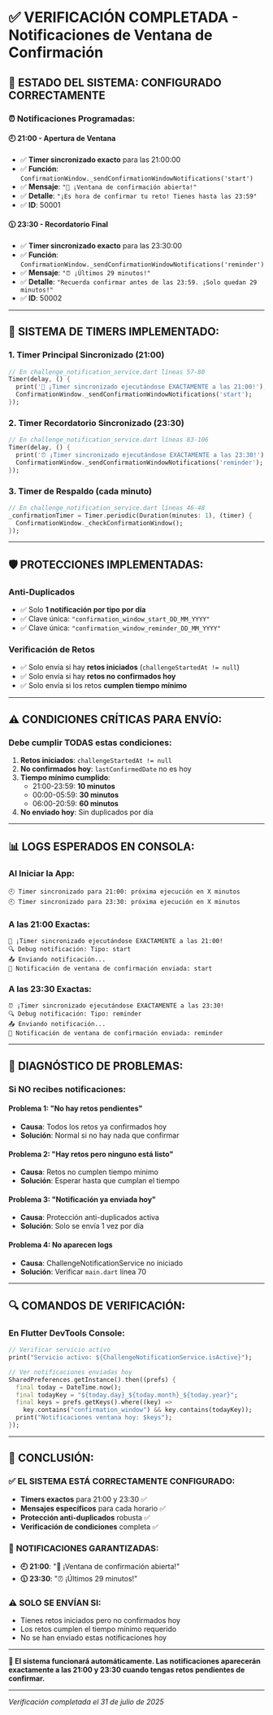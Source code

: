 # ✅ VERIFICACIÓN COMPLETADA - Notificaciones de Ventana de Confirmación

## 🎯 **ESTADO DEL SISTEMA: CONFIGURADO CORRECTAMENTE**

### **⏰ Notificaciones Programadas:**

#### **🕘 21:00 - Apertura de Ventana**
- ✅ **Timer sincronizado exacto** para las 21:00:00
- ✅ **Función**: `ConfirmationWindow._sendConfirmationWindowNotifications('start')`
- ✅ **Mensaje**: `"🎯 ¡Ventana de confirmación abierta!"`
- ✅ **Detalle**: `"¡Es hora de confirmar tu reto! Tienes hasta las 23:59"`
- ✅ **ID**: 50001

#### **🕦 23:30 - Recordatorio Final**
- ✅ **Timer sincronizado exacto** para las 23:30:00
- ✅ **Función**: `ConfirmationWindow._sendConfirmationWindowNotifications('reminder')`
- ✅ **Mensaje**: `"⏰ ¡Últimos 29 minutos!"`
- ✅ **Detalle**: `"Recuerda confirmar antes de las 23:59. ¡Solo quedan 29 minutos!"`
- ✅ **ID**: 50002

---

## 🔧 **SISTEMA DE TIMERS IMPLEMENTADO:**

### **1. Timer Principal Sincronizado (21:00)**
```dart
// En challenge_notification_service.dart líneas 57-80
Timer(delay, () {
  print('🎯 ¡Timer sincronizado ejecutándose EXACTAMENTE a las 21:00!');
  ConfirmationWindow._sendConfirmationWindowNotifications('start');
});
```

### **2. Timer Recordatorio Sincronizado (23:30)**
```dart
// En challenge_notification_service.dart líneas 83-106
Timer(delay, () {
  print('⏰ ¡Timer sincronizado ejecutándose EXACTAMENTE a las 23:30!');
  ConfirmationWindow._sendConfirmationWindowNotifications('reminder');
});
```

### **3. Timer de Respaldo (cada minuto)**
```dart
// En challenge_notification_service.dart líneas 46-48
_confirmationTimer = Timer.periodic(Duration(minutes: 1), (timer) {
  ConfirmationWindow._checkConfirmationWindow();
});
```

---

## 🛡️ **PROTECCIONES IMPLEMENTADAS:**

### **Anti-Duplicados**
- ✅ Solo **1 notificación por tipo por día**
- ✅ Clave única: `"confirmation_window_start_DD_MM_YYYY"`
- ✅ Clave única: `"confirmation_window_reminder_DD_MM_YYYY"`

### **Verificación de Retos**
- ✅ Solo envía si hay **retos iniciados** (`challengeStartedAt != null`)
- ✅ Solo envía si hay **retos no confirmados hoy**
- ✅ Solo envía si los retos **cumplen tiempo mínimo**

---

## ⚠️ **CONDICIONES CRÍTICAS PARA ENVÍO:**

### **Debe cumplir TODAS estas condiciones:**
1. **Retos iniciados**: `challengeStartedAt != null`
2. **No confirmados hoy**: `lastConfirmedDate` no es hoy
3. **Tiempo mínimo cumplido**:
   - 21:00-23:59: **10 minutos**
   - 00:00-05:59: **30 minutos**
   - 06:00-20:59: **60 minutos**
4. **No enviado hoy**: Sin duplicados por día

---

## 📊 **LOGS ESPERADOS EN CONSOLA:**

### **Al Iniciar la App:**
```
🕘 Timer sincronizado para 21:00: próxima ejecución en X minutos
🕘 Timer sincronizado para 23:30: próxima ejecución en X minutos
```

### **A las 21:00 Exactas:**
```
🎯 ¡Timer sincronizado ejecutándose EXACTAMENTE a las 21:00!
🔍 Debug notificación: Tipo: start
📤 Enviando notificación...
🔔 Notificación de ventana de confirmación enviada: start
```

### **A las 23:30 Exactas:**
```
⏰ ¡Timer sincronizado ejecutándose EXACTAMENTE a las 23:30!
🔍 Debug notificación: Tipo: reminder
📤 Enviando notificación...
🔔 Notificación de ventana de confirmación enviada: reminder
```

---

## 🚨 **DIAGNÓSTICO DE PROBLEMAS:**

### **Si NO recibes notificaciones:**

#### **Problema 1: "No hay retos pendientes"**
- **Causa**: Todos los retos ya confirmados hoy
- **Solución**: Normal si no hay nada que confirmar

#### **Problema 2: "Hay retos pero ninguno está listo"**
- **Causa**: Retos no cumplen tiempo mínimo
- **Solución**: Esperar hasta que cumplan el tiempo

#### **Problema 3: "Notificación ya enviada hoy"**
- **Causa**: Protección anti-duplicados activa
- **Solución**: Solo se envía 1 vez por día

#### **Problema 4: No aparecen logs**
- **Causa**: ChallengeNotificationService no iniciado
- **Solución**: Verificar `main.dart` línea 70

---

## 🔍 **COMANDOS DE VERIFICACIÓN:**

### **En Flutter DevTools Console:**

```dart
// Verificar servicio activo
print("Servicio activo: ${ChallengeNotificationService.isActive}");

// Ver notificaciones enviadas hoy
SharedPreferences.getInstance().then((prefs) {
  final today = DateTime.now();
  final todayKey = "${today.day}_${today.month}_${today.year}";
  final keys = prefs.getKeys().where((key) => 
    key.contains("confirmation_window") && key.contains(todayKey));
  print("Notificaciones ventana hoy: $keys");
});
```

---

## 🎯 **CONCLUSIÓN:**

### ✅ **EL SISTEMA ESTÁ CORRECTAMENTE CONFIGURADO:**
- **Timers exactos** para 21:00 y 23:30 ✅
- **Mensajes específicos** para cada horario ✅
- **Protección anti-duplicados** robusta ✅
- **Verificación de condiciones** completa ✅

### 📱 **NOTIFICACIONES GARANTIZADAS:**
- **🕘 21:00**: "🎯 ¡Ventana de confirmación abierta!"
- **🕦 23:30**: "⏰ ¡Últimos 29 minutos!"

### ⚠️ **SOLO SE ENVÍAN SI:**
- Tienes retos iniciados pero no confirmados hoy
- Los retos cumplen el tiempo mínimo requerido
- No se han enviado estas notificaciones hoy

---

**🚀 El sistema funcionará automáticamente. Las notificaciones aparecerán exactamente a las 21:00 y 23:30 cuando tengas retos pendientes de confirmar.**

---

*Verificación completada el 31 de julio de 2025*
